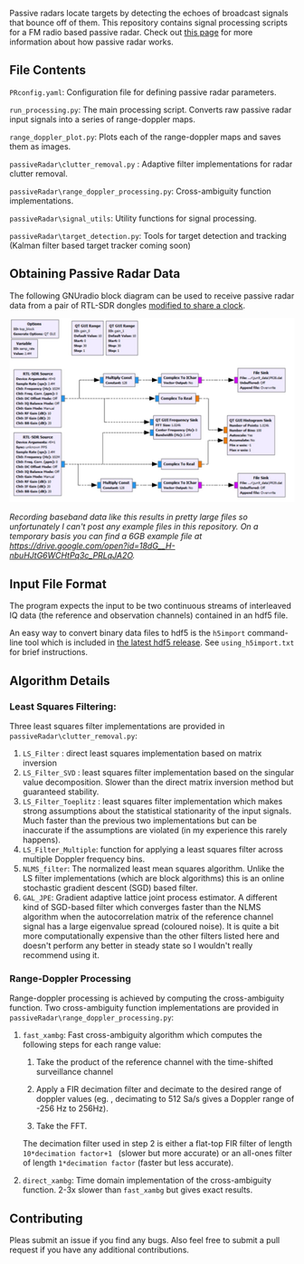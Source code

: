 Passive radars locate targets by detecting the echoes of broadcast signals that bounce off of them. This repository contains signal processing scripts for a FM radio based passive radar. Check out [this page](https://dopplerfish.com/passive-radar/) for more information about how passive radar works.

## File Contents

`PRconfig.yaml`: Configuration file for defining passive radar parameters.

`run_processing.py`: The main processing script. Converts raw passive radar input signals into a series of range-doppler maps.

`range_doppler_plot.py`: Plots each of the range-doppler maps and saves them as images. 

`passiveRadar\clutter_removal.py` : Adaptive filter implementations for radar clutter removal.

`passiveRadar\range_doppler_processing.py`: Cross-ambiguity function implementations.

`passiveRadar\signal_utils`: Utility functions for signal processing.

`passiveRadar\target_detection.py`:  Tools for target detection and tracking (Kalman filter based target tracker coming soon)

## Obtaining Passive Radar Data

The following GNUradio block diagram can be used to receive passive radar data from a pair of RTL-SDR dongles [modified to share a clock](http://kaira.sgo.fi/2013/09/16-dual-channel-coherent-digital.html).

![](./GNUradio_blockDiagram.jpg)

*Recording baseband data like this results in pretty large files so unfortunately I can't post any example files in this repository. On a temporary basis you can find a 6GB example file at https://drive.google.com/open?id=18dG__H-nbuHJtG6WCHtPq3c_PRLqJA2O.*

## Input File Format

The program expects the input to be two continuous streams of interleaved IQ data (the reference and observation channels) contained in an hdf5 file.

An easy way to convert binary data files to hdf5 is the `h5import` command-line tool which is included in [the latest hdf5 release](https://www.hdfgroup.org/downloads/hdf5/). See `using_h5import.txt` for brief instructions.

## Algorithm Details

### Least Squares Filtering:

Three least squares filter implementations are provided in `passiveRadar\clutter_removal.py`:

1. `LS_Filter` : direct least squares implementation based on matrix inversion
2. `LS_Filter_SVD` : least squares filter implementation based on the singular value decomposition. Slower than the direct matrix inversion method but guaranteed stability.
3. `LS_Filter_Toeplitz` : least squares filter implementation which makes strong assumptions about the statistical stationarity of the input signals.  Much faster than the previous two implementations but can be inaccurate if the assumptions are violated (in my experience this rarely happens).  
4. `LS_Filter_Multiple`: function for applying a least squares filter across multiple Doppler frequency bins. 
5. `NLMS_filter`: The normalized least mean squares algorithm. Unlike the LS filter implementations (which are block algorithms) this is an online stochastic gradient descent  (SGD) based filter. 
6. `GAL_JPE`: Gradient adaptive lattice joint process estimator. A different kind of SGD-based filter which converges faster than the NLMS algorithm when the autocorrelation matrix of the reference channel signal has a large eigenvalue spread (coloured noise). It is quite a bit more computationally expensive than the other filters listed here and doesn't perform any better in steady state so I wouldn't really recommend using it.

### Range-Doppler Processing

Range-doppler processing is achieved by computing the cross-ambiguity function. Two cross-ambiguity function  implementations are provided in `passiveRadar\range_doppler_processing.py`:

1. `fast_xambg`: Fast cross-ambiguity algorithm which computes the following steps for each range value:

   1. Take the product of the reference channel with the time-shifted surveillance channel

   2. Apply a FIR decimation filter and decimate to the desired range of doppler values (eg. , decimating to 512 Sa/s gives a Doppler range of -256 Hz to 256Hz). 

   3. Take the FFT.

   The decimation filter used in step 2 is either a flat-top FIR filter of length `10*decimation factor+1 ` (slower but more accurate) or an all-ones filter of length `1*decimation factor` (faster but less accurate).  

2. `direct_xambg`: Time domain implementation of the cross-ambiguity function. 2-3x slower than `fast_xambg` but gives exact results.

## Contributing

Pleas submit an issue if you find any bugs. Also feel free to submit a pull request if you have any additional contributions.

   

   

